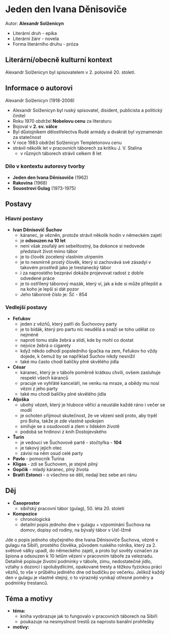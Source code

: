 # Jeden den Ivana Děnisoviče

Autor: **Alexandr Solženicyn**

 - Literární druh - epika
 - Literární žánr - novela
 - Forma literárního druhu - próza

## Literární/obecně kulturní kontext

Alexandr Solženicyn byl spisovatelem v 2. polovině 20. století.

## Informace o autorovi

Alexandr Solženicyn (1918-2008)

 - Alexandr Solženicyn byl ruský spisovatel, disident, publicista a politický činitel
 - Roku 1970 obdržel **Nobelovu cenu** za literaturu
 - Bojoval v **2. sv. válce**
 - Byl důstojníkem dělostřelectva Rudé armády a dvakrát byl vyznamenán za statečnost
 - V roce 1983 obdržel Solženicyn Templetonovu cenu
 - strávil několik let v pracovních táborech za kritiku J. V. Stalina
   - v různých táborech strávil celkem 8 let

### Dílo v kontextu autorovy tvorby
 - **Jeden den Ivana Děnisoviče** (1962)
 - **Rakovina** (1968)
 - **Souostroví Gulag** (1973-1975)

## Postavy

### Hlavní postavy 
 - **Ivan Děnisovič Šuchov**
   - káranec, je vězněn, protože strávil několik hodin v německém zajetí
   - je **odsouzen na 10 let** 
   - není však zoufalý ani sebelítostný, ba dokonce si nedovede představit život mimo tábor
   - je to člověk zocelený vlastním utrpením
   - je to nesmírně prostý člověk, který si zachovává své zásadyi v takovém prostředí jako je trestanecký tábor
   - i za naprostého bezpráví dokáže projevovat radost z dobře odvedené práce
   - je to ostřílený táborový mazák, který ví, jak a kde si může přilepšit a na koho je lepší si dát pozor  
   - Jeho táborové číslo je: Šč - 854

### Vedlejší postavy
 - **Feťukov**
   - jeden z vězňů, který patří do Šuchovovy party
   - je to bídák, který pro partu nic neudělá a snaží se toho udělat co nejméně
   - naproti tomu stále žebrá a slídí, kde by mohl co dostat
   - nejvíce žebrá o cigarety
   - když někdo odhodí popsledního špačka na zem, Feťukov ho vždy dojede, k čemuž by se například Šuchov nikdy nesnížil
   - také mu často chodí balíčky plné skvělého jídla
 - **César**
   - káranec, který je v táboře poměrně krátkou chvíli, ovšem zasluhuje respekt všech káranců
   - pracuje ve vyhřáté kanceláři, ne venku na mraze, a obědy mu nosí vězni z jeho party
   - také mu chodí balíčky plné skvělého jídla
 - **Aljoška**
   - ubohý vězeň, který je hluboce věřící a neustále každé ráno i večer se modlí
   - je ochoten přijmout skutečnost, že ve vězení sedí proto, aby trpěl pro Boha, takže je zde vlastně spokojen
   - smiřuje se s osudovostí a zlem v lidském životě
   - podobá se hrdinovi z knih Dostojevského 
 - **Ťurin**
   - je vedoucí ve Šuchovově partě - stočtyřka - **104**
   - je takový jejich otec
   - závisí na něm osud celé party
 - **Pavlo** - pomocník Ťurina
 - **Kligas** - zdí se Šuchovem, je stejně pilný
 - **Gopčik** - mladý káranec, plný života
 - **Bratři Estonci** - o všechno se dělí, nedají bez sebe ani ránu

## Děj
 - **Časoprostor**
   - sibiřský pracovní tábor (gulag), 50. léta 20. století
 - **Kompozice**
   - chronologická
   - detailní popis jednoho dne v gulagu + vzpomínání Šuchova na domov, dopisy od rodiny, na bývalý tábor v Usť-Ižmě

Jde o popis jednoho obyčejného dne Ivana Děnisoviče Šuchova, vězně v gulagu na Sibiři, prostého člověka, původem ruského rolníka, který za 2. světové války upadl, do německého zajetí, a proto byl sověty označen za špiona a odsouzen k 10 letům vězení v pracovním táboře za velezradu. Detailně popisuje životní podmínky v táboře, zimu, nedostatečné jídlo, vztahy s dozorci i spolubydlícími, opakované tresty a těžkou fyzickou práci vězňů, to vše v průběhu jediného dne od budíčku po večerku. Jelikož každý den v gulagu je vlastně stejný, o to výrazněji vynikají otřesné poměry a podmínky trestanců.

## Téma a motivy
 - **téma:**
   - kniha vyobrazuje jak to fungovalo v pracovních táborech na Sibiři
   - poukazuje na nesmyslnost trestů za naprosto banální prohřešky
 - **motivy:**
